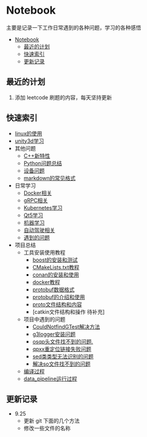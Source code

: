 # Notebook
主要是记录一下工作日常遇到的各种问题，学习的各种感悟  
- [Notebook](#notebook)
  - [最近的计划](#最近的计划)
  - [快速索引](#快速索引)
  - [更新记录](#更新记录)

## 最近的计划
1. 添加 leetcode 刷题的内容，每天坚持更新

## 快速索引
+ [linux的使用](linux的使用/readme.md)  
+ [unity3d学习](unity3d学习/readme.md)
+ 其他问题
    + [C++新特性](其他问题/C++新特性/readme.md)
    + [Python问题总结](其他问题/Python问题总结/README.md)
    + [设备问题](其他问题/设备问题/README.md)
    + [markdown的常见格式](其他问题/markdown的常见格式.md)
+ 日常学习
    + [Docker相关](日常学习/Docker相关/dockerfile的编写.md)
    + [gRPC相关](日常学习/gRPC相关/README.md)
    + [Kubernetes学习](日常学习/Kubernetes学习/readme.md)
    + [Qt5学习](日常学习/Qt5学习/1-第一个Qt程序.md)
    + [机器学习](日常学习/机器学习/README.md)
    + [自动驾驶相关](日常学习/自动驾驶相关/README.md)
    + [遇到的问题](日常学习/遇到的问题/cuda安装时显示多个显卡驱动的问题.md)
+ 项目总结
    + 工具安装使用教程
        + [boost的安装和测试](./项目总结/工具安装使用教程/boost的安装和测试.md)
        + [CMakeLists.txt教程](./项目总结/工具安装使用教程/CMakeLists.txt教程.md)
        + [conan的安装和使用](./项目总结/工具安装使用教程/conan的安装和使用.md)
        + [docker教程](./项目总结/工具安装使用教程/docker教程.md)
        + [protobuf数据格式](./项目总结/工具安装使用教程/protobuf数据格式.md)
        + [protobuf的介绍和使用](./项目总结/工具安装使用教程/protobuf的介绍和使用.md)
        + [proto文件结构和内容](./项目总结/工具安装使用教程/proto文件结构和内容.md)
        + [catkin文件结构和操作 待补充]
    + 项目中遇到的问题  
        + [CouldNotfindGTest解决方法](./项目总结/项目中遇到的问题/Could%20NOT%20find%20GTest%20解决方法.md)
        + [g3logger安装问题](./项目总结/项目中遇到的问题/g3logger安装问题.md)
        + [osqp头文件找不到的问题.](./项目总结/项目中遇到的问题/osqp头文件找不到的问题.md)
        + [qpxx重定位链接失败问题](./项目总结/项目中遇到的问题/qpxx重定位链接失败问题.md)
        + [sed类类型无法识别的问题](./项目总结/项目中遇到的问题/sed类类型无法识别的问题.md)
        + [解决so文件找不到的问题](./项目总结/项目中遇到的问题/解决so文件找不到的问题.md)
    + [编译过程](./项目总结/编译过程.md)
    + [data_pipeline运行过程](./项目总结/date_pipeline运行过程.md)

## 更新记录
+ 9.25
    + 更新 git 下面的几个方法
    + 修改一些文件的名称